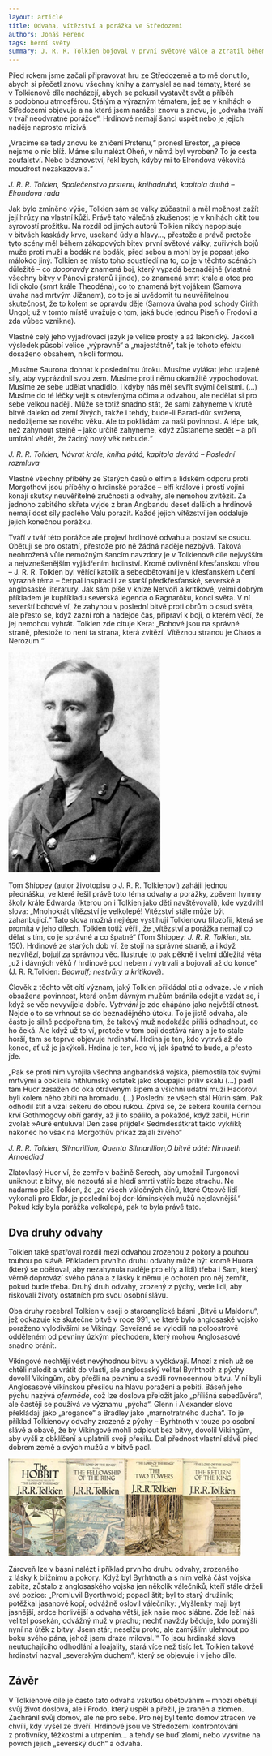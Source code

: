 ```yaml
---
layout: article
title: Odvaha, vítězství a porážka ve Středozemi
authors: Jonáš Ferenc
tags: herní světy
summary: J. R. R. Tolkien bojoval v první světové válce a ztratil během ní až na jednoho všechny blízké přátele. Přesto vytvořil dílo, které je prodchnuté tématy odvahy, války a překonání strachu, v němž odvážní muži a ženy riskují své životy v boji za své ideály. Jak tedy na ně nahlížel a jak se tyto témata projevují v jeho knihách?
---
```


Před rokem jsme začali připravovat hru ze Středozemě a to mě donutilo, abych si přečetl znovu všechny knihy a zamyslel se nad tématy, které se v Tolkienově díle nacházejí, abych se pokusil vystavět svět a příběh s podobnou atmosférou. Stálým a výrazným tématem, jež se v knihách o Středozemi objevuje a na které jsem narážel znovu a znovu, je „odvaha tváří v tvář neodvratné porážce“. Hrdinové nemají šanci uspět nebo je jejich naděje naprosto mizivá.

<div class="sidebar" markdown="1">„Vracíme se tedy znovu ke zničení Prstenu,“ pronesl Erestor, „a přece nejsme o nic blíž. Máme sílu nalézt Oheň, v němž byl vyroben? To je cesta zoufalství. Nebo bláznovství, řekl bych, kdyby mi to Elrondova věkovitá moudrost nezakazovala.“

_J. R. R. Tolkien, Společenstvo prstenu, knihadruhá, kapitola druhá – Elrondova rada_

</div>

Jak bylo zmíněno výše, Tolkien sám se války zúčastnil a měl možnost zažít její hrůzy na vlastní kůži. Právě tato válečná zkušenost je v knihách cítit tou syrovostí prožitku. Na rozdíl od jiných autorů Tolkien nikdy nepopisuje v bitvách kaskády krve, usekané údy a hlavy…, přestože a právě protože tyto scény měl během zákopových bitev první světové války, zuřivých bojů muže proti muži a bodák na bodák, před sebou a mohl by je popsat jako málokdo jiný. Tolkien se místo toho soustředí na to, co je v těchto scénách důležité – co _doopravdy_ znamená boj, který vypadá beznadějně (vlastně všechny bitvy v Pánovi prstenů i jinde), co znamená smrt krále a otce pro lidi okolo (smrt krále Theodéna), co to znamená být vojákem (Samova úvaha nad mrtvým Jižanem), co to je si uvědomit tu neuvěřitelnou skutečnost, že to kolem se opravdu děje (Samova úvaha pod schody Cirith Ungol; už v tomto místě uvažuje o tom, jaká bude jednou Píseň o Frodovi a zda vůbec vznikne).

Vlastně celý jeho vyjadřovací jazyk je velice prostý a až lakonický. Jakkoli výsledek působí velice „výpravně“ a „majestátně“, tak je tohoto efektu dosaženo obsahem, nikoli formou.

<div class="sidebar" markdown="1">„Musíme Saurona dohnat k poslednímu útoku. Musíme vylákat jeho utajené síly, aby vyprázdnil svou zem. Musíme proti němu okamžitě vypochodovat. Musíme ze sebe udělat vnadidlo, i kdyby nás měl sevřít svými čelistmi. (…) Musíme do té léčky vejít s otevřenýma očima a odvahou, ale nedělat si pro sebe velkou naději. Může se totiž snadno stát, že sami zahyneme v kruté bitvě daleko od zemí živých, takže i tehdy, bude-li Barad-dûr svržena, nedožijeme se nového věku. Ale to pokládám za naši povinnost. A lépe tak, než zahynout stejně – jako určitě zahyneme, když zůstaneme sedět – a při umírání vědět, že žádný nový věk nebude.“

_J. R. R. Tolkien, Návrat krále, kniha pátá, kapitola devátá – Poslední rozmluva_

</div>

Vlastně všechny příběhy ze Starých časů o elfím a lidském odporu proti Morgothovi jsou příběhy o hrdinské porážce – elfí králové i prostí vojíni konají skutky neuvěřitelné zručnosti a odvahy, ale nemohou zvítězit. Za jednoho zabitého skřeta vyjde z bran Angbandu deset dalších a hrdinové nemají dost síly padlého Valu porazit. Každé jejich vítězství jen oddaluje jejich konečnou porážku.

Tváří v tvář této porážce ale projeví hrdinové odvahu a postaví se osudu. Obětují se pro ostatní, přestože pro ně žádná naděje nezbývá. Taková neohrožená vůle nemožným šancím navzdory je v Tolkienově díle nejvyšším a nejvznešenějším vyjádřením hrdinství. Kromě ovlivnění křesťanskou vírou – J. R. R. Tolkien byl věřící katolík a sebeobětování je v křesťanském učení výrazné téma – čerpal inspiraci i ze starší předkřesťanské, severské a anglosaské literatury. Jak sám píše v knize Netvoři a kritikové, velmi dobrým příkladem je kupříkladu severská legenda o Ragnaröku, konci světa. V ní severští bohové ví, že zahynou v poslední bitvě proti obrům o osud světa, ale přesto se, když zazní roh a nadejde čas, připraví k boji, o kterém vědí, že jej nemohou vyhrát. Tolkien zde cituje Kera: „Bohové jsou na správné straně, přestože to není ta strana, která zvítězí. Vítěznou stranou je Chaos a Nerozum.“

![](tolkien-1916-opt.jpg)

Tom Shippey (autor životopisu o J. R. R. Tolkienovi) zahájil jednou přednášku, ve které řešil právě toto téma odvahy a porážky, zpěvem hymny školy krále Edwarda (kterou on i Tolkien jako děti navštěvovali), kde vyzdvihl slova: „Mnohokrát vítězství je velkolepé! Vítězství stále může být zahanbující.“ Tato slova možná nejlépe vystihují Tolkienovu filozofii, která se promítá v jeho dílech. Tolkien totiž věřil, že „vítězství a porážka nemají co dělat s tím, co je správné a co špatné“ (Tom Shippey: _J. R. R. Tolkien_, str. 150). Hrdinové ze starých dob ví, že stojí na správné straně, a i když nezvítězí, bojují za správnou věc. Ilustruje to pak pěkně i velmi důležitá věta „už i dávných věků / hrdinové pod nebem / vytrvali a bojovali až do konce“ (J. R. R.Tolkien: _Beowulf; nestvůry a kritikové_).

Člověk z těchto vět cítí význam, jaký Tolkien přikládal cti a odvaze. Je v nich obsažena povinnost, která oněm dávným mužům bránila odejít a vzdát se, i když se věc nevyvíjela dobře. _Vytrvání_ je zde chápáno jako největší ctnost. Nejde o to se vrhnout se do beznadějného útoku. To je jistě odvaha, ale často je silně podpořena tím, že takový muž nedokáže příliš odhadnout, co ho čeká. Ale když už to ví, protože v tom boji dostává rány a je to stále horší, tam se teprve objevuje hrdinství. Hrdina je ten, kdo vytrvá až do konce, ať už je jakýkoli. Hrdina je ten, kdo ví, jak špatné to bude, a přesto jde.

<div class="sidebar" markdown="1">„Pak se proti nim vyrojila všechna angbandská vojska, přemostila tok svými mrtvými a obklíčila hithlumský ostatek jako stoupající příliv skálu (…) padl tam Huor zasažen do oka otráveným šípem a všichni udatní muži Hadorovi byli kolem něho zbiti na hromadu. (…) Poslední ze všech stál Húrin sám. Pak odhodil štít a vzal sekeru do obou rukou. Zpívá se, že sekera kouřila černou krví Gothmogovy obří gardy, až ji to spálilo, a pokaždé, když zabil, Húrin zvolal: »Aurë entuluva! Den zase přijde!« Sedmdesátkrát takto vykřikl; nakonec ho však na Morgothův příkaz zajali živého“

_J. R. R. Tolkien, Silmarillion, Quenta Silmarillion,O bitvě páté: Nirnaeth Arnoediad_

</div>

Zlatovlasý Huor ví, že zemře v bažině Serech, aby umožnil Turgonovi uniknout z bitvy, ale nezoufá si a hledí smrti vstříc beze strachu. Ne nadarmo píše Tolkien, že „ze všech válečných činů, které Otcové lidí vykonali pro Eldar, je poslední boj dor-lóminských mužů nejslavnější.“ Pokud kdy byla porážka velkolepá, pak to byla právě tato.

## Dva druhy odvahy

Tolkien také spatřoval rozdíl mezi odvahou zrozenou z pokory a pouhou touhou po slávě. Příkladem prvního druhu odvahy může být kromě Huora (který se obětoval, aby nezahynula naděje pro elfy a lidi) třeba i Sam, který věrně doprovází svého pána a z lásky k němu je ochoten pro něj zemřít, pokud bude třeba. Druhý druh odvahy, zrozený z pýchy, vede lidi, aby riskovali životy ostatních pro svou osobní slávu.

Oba druhy rozebral Tolkien v eseji o staroanglické básni „Bitvě u Maldonu“, jež odkazuje ke skutečné bitvě v roce 991, ve které bylo anglosaské vojsko poraženo vylodivšími se Vikingy. Seveřané se vylodili na poloostrově odděleném od pevniny úzkým přechodem, který mohou Anglosasové snadno bránit.

Vikingové nechtějí vést nevýhodnou bitvu a vyčkávají. Mnozí z nich už se chtěli nalodit a vrátit do vlasti, ale anglosaský velitel Byrhtnoth z pýchy dovolil Vikingům, aby přešli na pevninu a svedli rovnocennou bitvu. V ní byli Anglosasové vikinskou přesilou na hlavu poraženi a pobiti. Báseň jeho pýchu nazývá _ofermōde_, což lze doslova přeložit jako „přílišná sebedůvěra“, ale častěji se používá ve významu „pýcha“. Glenn i Alexander slovo překládají jako „arogance“ a Bradley jako „marnotratného ducha“. To je příklad Tolkienovy odvahy zrozené z pýchy – Byrhtnoth v touze po osobní slávě a obavě, že by Vikingové mohli odplout bez bitvy, dovolil Vikingům, aby vyšli z obklíčení a uplatnili svoji přesilu. Dal přednost vlastní slávě před dobrem země a svých mužů a v bitvě padl.

![Zdroje:                           •&#9;Dílo J. R. R. Tolkiena – především Hobit, trilogie Pán prstenů, Silmarillion a Nedokončené příběhy.                •&#9;Tolkien’s Theory of Courage: The Good, the Bad, and the Evil; Emily Bowerman, 2008.                •&#9;Exploring theme and vision in J. R. R. Tolkien‘s&#160;Middle-Earth; Rico Marcel Abrahamsen, 2003.              •&#9;The Quest for Pity and Mercy in Tolkien’s Middle Earth; Woody Wendling, 2006.              •&#9;](lotr1973a-opt.jpg)

Zároveň lze v básni nalézt i příklad prvního druhu odvahy, zrozeného z lásky k bližnímu a pokory. Když byl Byrhtnoth a s ním velká část vojska zabita, zůstalo z anglosaského vojska jen několik válečníků, kteří stále drželi své pozice: „Promluvil Byorthwold; popadl štít; byl to starý družiník; potěžkal jasanové kopí; odvážně oslovil válečníky: ‚Myšlenky mají být jasnější, srdce horlivější a odvaha větší, jak naše moc slábne. Zde leží náš velitel posekán, odvážný muž v prachu; nechť navždy běduje, kdo pomýšlí nyní na útěk z bitvy. Jsem stár; neselžu proto, ale zamýšlím ulehnout po boku svého pána, jehož jsem draze miloval.‘“ To jsou hrdinská slova neutuchajícího odhodlání a loajality, stará více než tisíc let. Tolkien takové hrdinství nazval „severským duchem“, který se objevuje i v jeho díle.

## Závěr

V Tolkienově díle je často tato odvaha vskutku obětováním – mnozí obětují svůj život doslova, ale i Frodo, který uspěl a přežil, je zraněn a zlomen. Zachránil svůj domov, ale ne pro sebe. Pro něj byl tento domov ztracen ve chvíli, kdy vyšel ze dveří. Hrdinové jsou ve Středozemi konfrontováni z protivníky, těžkostmi a utrpením… a tehdy se buď zlomí, nebo vysvitne na povrch jejich „severský duch“ a odvaha.
